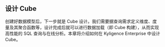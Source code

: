 ## 设计 Cube

创建好数据模型后，下一步就是 Cube 设计。我们需要据查询需求定义维度、度量及其聚合函数等，设计完成后就可以进行数据加载（即 Cube 构建），从而实现高性能的 SQL 查询与在线分析。本章将介绍如何在 Kyligence Enterprise 中设计 Cube。
